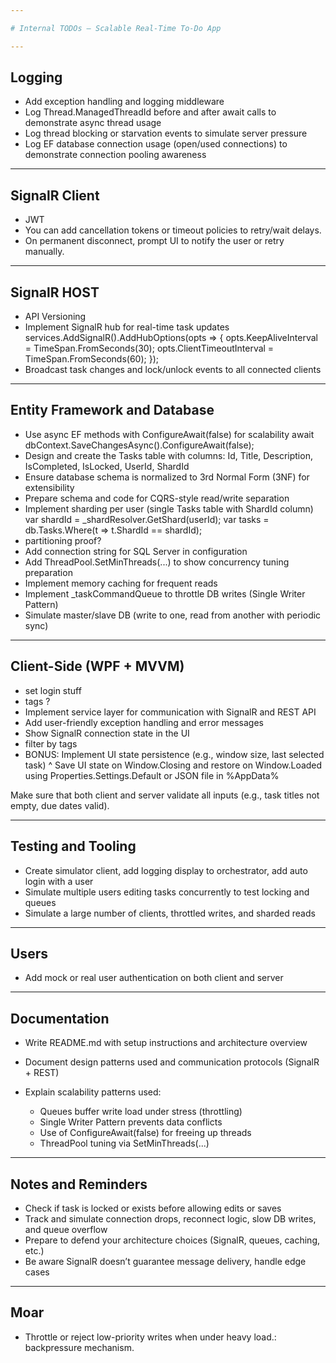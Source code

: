 ```yaml
---

# Internal TODOs — Scalable Real-Time To-Do App

---
```


## Logging
* Add exception handling and logging middleware
* Log Thread.ManagedThreadId before and after await calls to demonstrate async thread usage
* Log thread blocking or starvation events to simulate server pressure
* Log EF database connection usage (open/used connections) to demonstrate connection pooling awareness

---

## SignalR Client

* JWT
* You can add cancellation tokens or timeout policies to retry/wait delays.
* On permanent disconnect, prompt UI to notify the user or retry manually.

---

## SignalR HOST

* API Versioning
* Implement SignalR hub for real-time task updates
  services.AddSignalR().AddHubOptions(opts =>
  {
  opts.KeepAliveInterval = TimeSpan.FromSeconds(30);
  opts.ClientTimeoutInterval = TimeSpan.FromSeconds(60);
  });
* Broadcast task changes and lock/unlock events to all connected clients

---

## Entity Framework and Database

* Use async EF methods with ConfigureAwait(false) for scalability
  await dbContext.SaveChangesAsync().ConfigureAwait(false);
* Design and create the Tasks table with columns: Id, Title, Description, IsCompleted, IsLocked, UserId, ShardId
* Ensure database schema is normalized to 3rd Normal Form (3NF) for extensibility
* Prepare schema and code for CQRS-style read/write separation 
* Implement sharding per user (single Tasks table with ShardId column)
  var shardId = \_shardResolver.GetShard(userId);
  var tasks = db.Tasks.Where(t => t.ShardId == shardId);
* partitioning proof?
* Add connection string for SQL Server in configuration
* Add ThreadPool.SetMinThreads(...) to show concurrency tuning preparation
* Implement memory caching for frequent reads
* Implement \_taskCommandQueue to throttle DB writes (Single Writer Pattern)
* Simulate master/slave DB (write to one, read from another with periodic sync)

---

## Client-Side (WPF + MVVM)

* set login stuff
* tags ?
* Implement service layer for communication with SignalR and REST API
* Add user-friendly exception handling and error messages
* Show SignalR connection state in the UI
* filter by tags
* BONUS: Implement UI state persistence (e.g., window size, last selected task)
^ Save UI state on Window\.Closing and restore on Window\.Loaded using Properties.Settings.Default or JSON file in %AppData%

Make sure that both client and server validate all inputs (e.g., task titles not empty, due dates valid).

---

## Testing and Tooling

* Create simulator client, add logging display to orchestrator, add auto login with a user
* Simulate multiple users editing tasks concurrently to test locking and queues
* Simulate a large number of clients, throttled writes, and sharded reads
---

## Users
* Add mock or real user authentication on both client and server

---

## Documentation

* Write README.md with setup instructions and architecture overview
* Document design patterns used and communication protocols (SignalR + REST)
* Explain scalability patterns used:

  * Queues buffer write load under stress (throttling)
  * Single Writer Pattern prevents data conflicts
  * Use of ConfigureAwait(false) for freeing up threads
  * ThreadPool tuning via SetMinThreads(...)

---

## Notes and Reminders

* Check if task is locked or exists before allowing edits or saves
* Track and simulate connection drops, reconnect logic, slow DB writes, and queue overflow
* Prepare to defend your architecture choices (SignalR, queues, caching, etc.)
* Be aware SignalR doesn’t guarantee message delivery, handle edge cases


---

## Moar

* Throttle or reject low-priority writes when under heavy load.: backpressure mechanism.